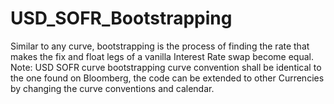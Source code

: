 # USD_SOFR_Bootstrapping
Similar to any curve, bootstrapping is the process of finding the rate that makes the fix and float legs of a vanilla Interest Rate swap become equal. 
Note: USD SOFR curve bootstrapping curve convention shall be identical to the one found on Bloomberg, the code can be extended to other Currencies by changing the curve conventions and calendar.
